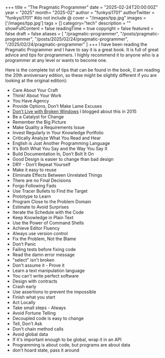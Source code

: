 +++
title = "The Pragmatic Programmer"
date = "2025-02-24T20:00:00Z"
year = "2025"
month= "2025-02"
author = "funkysi1701"
authorTwitter = "funkysi1701" #do not include @
cover = "/images/tpp.jpg"
images =['/images/tpp.jpg']
tags = []
category="tech"
description = ""
showFullContent = false
readingTime = true
copyright = false
featured = false
draft = false
aliases = [
    "/pragmatic-programmer",
    "/posts/pragmatic-programmer",
    "/posts/2025/02/24/pragmatic-programmer",
    "/2025/02/24/pragmatic-programmer" 
]
+++
I have been reading the Pragmatic Programmer and I have to say it is a great book. It is full of great advice and tips for programmers. I highly recommend it to anyone who is a programmer at any level or wants to become one.

Here is the complete list of tips that can be found in the book, (I am reading the 20th anniversary edition, so these might be slightly different if you are looking at the original edition):

- Care About Your Craft
- Think! About Your Work
- You Have Agency
- Provide Options, Don’t Make Lame Excuses
- [Don’t Live with Broken Windows](/posts/2015/pragmatic-programmer-broken-windows/) I blogged about this in 2015
- Be a Catalyst for Change
- Remember the Big Picture
- Make Quality a Requirements Issue
- Invest Regularly in Your Knowledge Portfolio
- Critically Analyze What You Read and Hear
- English is Just Another Programming Language
- It’s Both What You Say and the Way You Say It
- Build Documentation In, Don’t Bolt It On
- Good Design is easier to change than bad design
- DRY - Don’t Repeat Yourself
- Make it easy to reuse
- Eliminate Effects Between Unrelated Things
- There are no Final Decisions
- Forgo Following Fads
- Use Tracer Bullets to Find the Target
- Prototype to Learn
- Program Close to the Problem Domain
- Estimate to Avoid Surprises
- Iterate the Schedule with the Code
- Keep Knowledge in Plain Text
- Use the Power of Command Shells
- Achieve Editor Fluency
- Always use version control
- Fix the Problem, Not the Blame
- Don’t Panic
- Failing tests before fixing code
- Read the damn error message
- "select" isn't broken
- Don't assume it - Prove it
- Learn a text manipulation language
- You can't write perfect software
- Design with contracts
- Crash early
- Use assertions to prevent the impossible
- Finish what you start
- Act Locally
- Take small steps - Always
- Avoid Fortune Telling
- Decoupled code is easy to change
- Tell, Don't Ask
- Don't chain method calls
- Avoid global data
- If it's important enough to be global, wrap it in an API
- Programming is about code, but programs are about data
- don't hoard state, pass it around